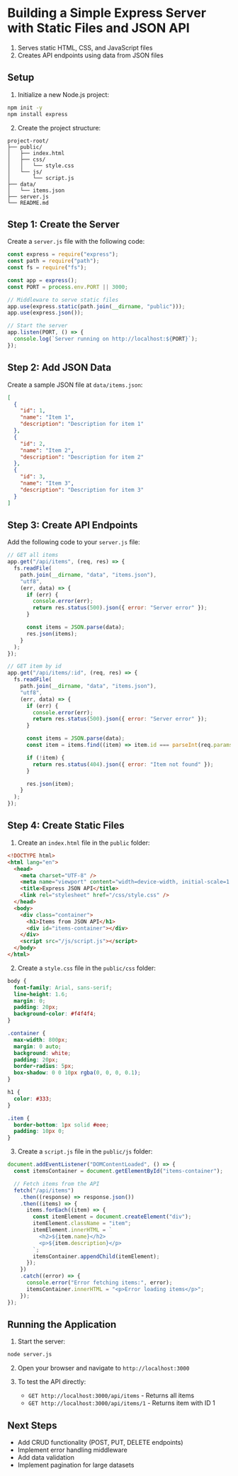 # Building a Simple Express Server with Static Files and JSON API

1. Serves static HTML, CSS, and JavaScript files
2. Creates API endpoints using data from JSON files

## Setup

1. Initialize a new Node.js project:

```bash
npm init -y
npm install express
```

2. Create the project structure:

```
project-root/
├── public/
│   ├── index.html
│   ├── css/
│   │   └── style.css
│   └── js/
│       └── script.js
├── data/
│   └── items.json
├── server.js
└── README.md
```

## Step 1: Create the Server

Create a `server.js` file with the following code:

```javascript
const express = require("express");
const path = require("path");
const fs = require("fs");

const app = express();
const PORT = process.env.PORT || 3000;

// Middleware to serve static files
app.use(express.static(path.join(__dirname, "public")));
app.use(express.json());

// Start the server
app.listen(PORT, () => {
  console.log(`Server running on http://localhost:${PORT}`);
});
```

## Step 2: Add JSON Data

Create a sample JSON file at `data/items.json`:

```json
[
  {
    "id": 1,
    "name": "Item 1",
    "description": "Description for item 1"
  },
  {
    "id": 2,
    "name": "Item 2",
    "description": "Description for item 2"
  },
  {
    "id": 3,
    "name": "Item 3",
    "description": "Description for item 3"
  }
]
```

## Step 3: Create API Endpoints

Add the following code to your `server.js` file:

```javascript
// GET all items
app.get("/api/items", (req, res) => {
  fs.readFile(
    path.join(__dirname, "data", "items.json"),
    "utf8",
    (err, data) => {
      if (err) {
        console.error(err);
        return res.status(500).json({ error: "Server error" });
      }

      const items = JSON.parse(data);
      res.json(items);
    }
  );
});

// GET item by id
app.get("/api/items/:id", (req, res) => {
  fs.readFile(
    path.join(__dirname, "data", "items.json"),
    "utf8",
    (err, data) => {
      if (err) {
        console.error(err);
        return res.status(500).json({ error: "Server error" });
      }

      const items = JSON.parse(data);
      const item = items.find((item) => item.id === parseInt(req.params.id));

      if (!item) {
        return res.status(404).json({ error: "Item not found" });
      }

      res.json(item);
    }
  );
});
```

## Step 4: Create Static Files

1. Create an `index.html` file in the `public` folder:

```html
<!DOCTYPE html>
<html lang="en">
  <head>
    <meta charset="UTF-8" />
    <meta name="viewport" content="width=device-width, initial-scale=1.0" />
    <title>Express JSON API</title>
    <link rel="stylesheet" href="/css/style.css" />
  </head>
  <body>
    <div class="container">
      <h1>Items from JSON API</h1>
      <div id="items-container"></div>
    </div>
    <script src="/js/script.js"></script>
  </body>
</html>
```

2. Create a `style.css` file in the `public/css` folder:

```css
body {
  font-family: Arial, sans-serif;
  line-height: 1.6;
  margin: 0;
  padding: 20px;
  background-color: #f4f4f4;
}

.container {
  max-width: 800px;
  margin: 0 auto;
  background: white;
  padding: 20px;
  border-radius: 5px;
  box-shadow: 0 0 10px rgba(0, 0, 0, 0.1);
}

h1 {
  color: #333;
}

.item {
  border-bottom: 1px solid #eee;
  padding: 10px 0;
}
```

3. Create a `script.js` file in the `public/js` folder:

```javascript
document.addEventListener("DOMContentLoaded", () => {
  const itemsContainer = document.getElementById("items-container");

  // Fetch items from the API
  fetch("/api/items")
    .then((response) => response.json())
    .then((items) => {
      items.forEach((item) => {
        const itemElement = document.createElement("div");
        itemElement.className = "item";
        itemElement.innerHTML = `
          <h2>${item.name}</h2>
          <p>${item.description}</p>
        `;
        itemsContainer.appendChild(itemElement);
      });
    })
    .catch((error) => {
      console.error("Error fetching items:", error);
      itemsContainer.innerHTML = "<p>Error loading items</p>";
    });
});
```

## Running the Application

1. Start the server:

```bash
node server.js
```

2. Open your browser and navigate to `http://localhost:3000`

3. To test the API directly:
   - `GET http://localhost:3000/api/items` - Returns all items
   - `GET http://localhost:3000/api/items/1` - Returns item with ID 1

## Next Steps

- Add CRUD functionality (POST, PUT, DELETE endpoints)
- Implement error handling middleware
- Add data validation
- Implement pagination for large datasets
